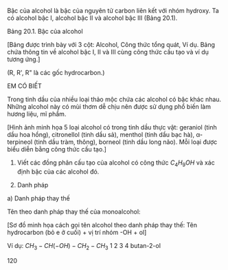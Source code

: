 Bậc của alcohol là bậc của nguyên tử carbon liên kết với nhóm hydroxy. Ta có alcohol bậc I, alcohol bậc II và alcohol bậc III (Bảng 20.1).

Bảng 20.1. Bậc của alcohol

[Bảng được trình bày với 3 cột: Alcohol, Công thức tổng quát, Ví dụ. Bảng chứa thông tin về alcohol bậc I, II và III cùng công thức cấu tạo và ví dụ tương ứng.]

(R, R', R" là các gốc hydrocarbon.)

EM CÓ BIẾT

Trong tinh dầu của nhiều loại thảo mộc chứa các alcohol có bậc khác nhau. Những alcohol này có mùi thơm dễ chịu nên được sử dụng phổ biến làm hương liệu, mĩ phẩm.

[Hình ảnh minh họa 5 loại alcohol có trong tinh dầu thực vật: geraniol (tinh dầu hoa hồng), citronellol (tinh dầu sả), menthol (tinh dầu bạc hà), α-terpineol (tinh dầu tràm, thông), borneol (tinh dầu long não). Mỗi loại được biểu diễn bằng công thức cấu tạo.]

1. Viết các đồng phân cấu tạo của alcohol có công thức $C_4H_9OH$ và xác định bậc của các alcohol đó.

2. Danh pháp

a) Danh pháp thay thế

Tên theo danh pháp thay thế của monoalcohol:

[Sơ đồ minh họa cách gọi tên alcohol theo danh pháp thay thế: Tên hydrocarbon (bỏ e ở cuối) + vị trí nhóm -OH + ol]

Ví dụ: $CH_3-CH(-OH)-CH_2-CH_3$ 
       1    2    3    4
       butan-2-ol

120